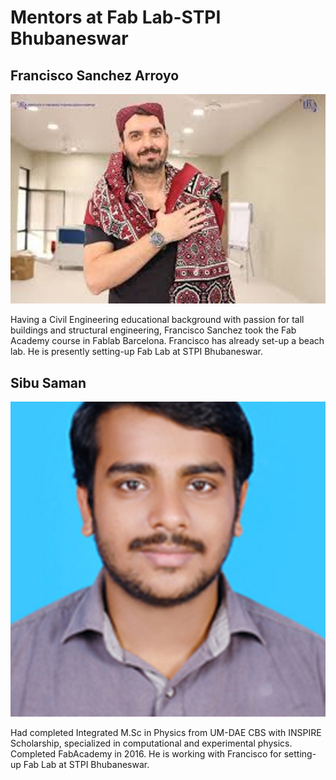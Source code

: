 
# Mentors at Fab Lab-STPI Bhubaneswar

## Francisco Sanchez Arroyo 

![Francisco Sanchez Arroyo](img/fran.jpg)



Having a Civil Engineering educational background with passion for tall buildings and structural engineering, Francisco Sanchez took the Fab Academy course in Fablab Barcelona. Francisco has already set-up a beach lab. He is presently setting-up Fab Lab at STPI Bhubaneswar.

## Sibu Saman

![Sibu Saman](img/sibusaman.jpg)



Had completed Integrated M.Sc in Physics from UM-DAE CBS with INSPIRE Scholarship, specialized in computational and experimental physics. Completed FabAcademy in 2016. He is working with Francisco for setting-up Fab Lab at STPI Bhubaneswar.


